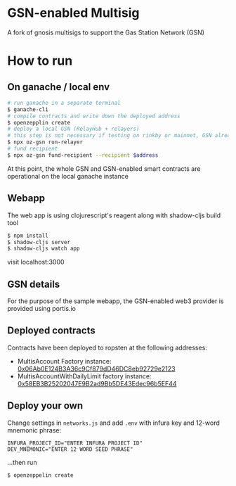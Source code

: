 # GSN-enabled Multisig

A fork of gnosis multisigs to support the Gas Station Network (GSN)

# How to run

## On ganache / local env
```bash
# run ganache in a separate terminal
$ ganache-cli
# compile contracts and write down the deployed address
$ openzepplin create
# deploy a local GSN (RelayHub + relayers)
# this step is not necessary if testing on rinkby or mainnet, GSN already exists there
$ npx oz-gsn run-relayer
# fund recipient
$ npx oz-gsn fund-recipient --recipient $address
```

At this point, the whole GSN and GSN-enabled smart contracts are operational on the local ganache instance

## Webapp
The web app is using clojurescript's reagent along with shadow-cljs build tool

```bash
$ npm install
$ shadow-cljs server
$ shadow-cljs watch app
```

visit localhost:3000

## GSN details
For the purpose of the sample webapp, the GSN-enabled web3 provider is provided using portis.io

## Deployed contracts
Contracts have been deployed to ropsten at the following addresses:

* MultisAccount Factory instance: [0x06Ab0E124B3A36c9Cf879dD46DC8eb92729e2123](http://ropsten.etherscan.io/address/0x06Ab0E124B3A36c9Cf879dD46DC8eb92729e2123)
* MultisAccountWithDailyLimit factory instance: [0x58EB3B25202047E9B2ad9Bb5DE43Edec96b5EF44](http://ropsten.etherscan.io/address/0x58EB3B25202047E9B2ad9Bb5DE43Edec96b5EF44)

## Deploy your own
Change settings in `networks.js` and add `.env` with infura key and 12-word mnemonic phrase:

```
INFURA_PROJECT_ID="ENTER INFURA PROJECT ID"
DEV_MNEMONIC="ENTER 12 WORD SEED PHRASE"
```

...then run

```shell
$ openzeppelin create
```